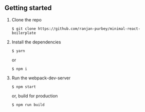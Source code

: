 ## Getting started
1. Clone the repo
    ```
    $ git clone https://github.com/ranjan-purbey/minimal-react-boilerplate
    ```
2. Install the dependencies
    ```
    $ yarn
    ```
    or
    ```
    $ npm i
    ```

3. Run the webpack-dev-server
    ```
    $ npm start
    ```
    or, build for production
    ```
    $ npm run build
    ```
